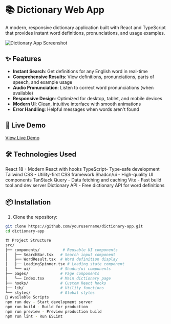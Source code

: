# 📚 Dictionary Web App

A modern, responsive dictionary application built with React and TypeScript that provides instant word definitions, pronunciations, and usage examples.

![Dictionary App Screenshot](https://via.placeholder.com/800x400/3B82F6/FFFFFF?text=Dictionary+App+Screenshot)

## ✨ Features

- **Instant Search**: Get definitions for any English word in real-time
- **Comprehensive Results**: View definitions, pronunciations, parts of speech, and example usage
- **Audio Pronunciation**: Listen to correct word pronunciations (when available)
- **Responsive Design**: Optimized for desktop, tablet, and mobile devices
- **Modern UI**: Clean, intuitive interface with smooth animations
- **Error Handling**: Helpful messages when words aren't found

## 🚀 Live Demo

[View Live Demo](https://your-app-url.lovable.app)

## 🛠️ Technologies Used

React 18 - Modern React with hooks
TypeScript- Type-safe development
Tailwind CSS - Utility-first CSS framework
Shadcn/ui - High-quality UI components
TanStack Query - Data fetching and caching
Vite - Fast build tool and dev server
Dictionary API - Free dictionary API for word definitions

## 📦 Installation

1. Clone the repository:
```bash
git clone https://github.com/yourusername/dictionary-app.git
cd dictionary-app

🏗️ Project Structure
src/
├── components/          # Reusable UI components
│   ├── SearchBar.tsx   # Search input component
│   ├── WordResult.tsx  # Word definition display
│   ├── LoadingSpinner.tsx # Loading state component
│   └── ui/             # Shadcn/ui components
├── pages/              # Page components
│   └── Index.tsx       # Main dictionary page
├── hooks/              # Custom React hooks
├── lib/                # Utility functions
└── styles/             # Global styles
🔧 Available Scripts
npm run dev - Start development server
npm run build - Build for production
npm run preview - Preview production build
npm run lint - Run ESLint
